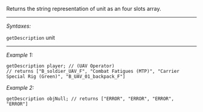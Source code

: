 Returns the string representation of unit as an four slots array.


---
*Syntaxes:*

`getDescription` unit

---
*Example 1:*

```sqf
getDescription player; // (UAV Operator)
// returns ["B_soldier_UAV_F", "Combat Fatigues (MTP)", "Carrier Special Rig (Green)", "B_UAV_01_backpack_F"]
```

*Example 2:*

```sqf
getDescription objNull; // returns ["ERROR", "ERROR", "ERROR", "ERROR"]
```